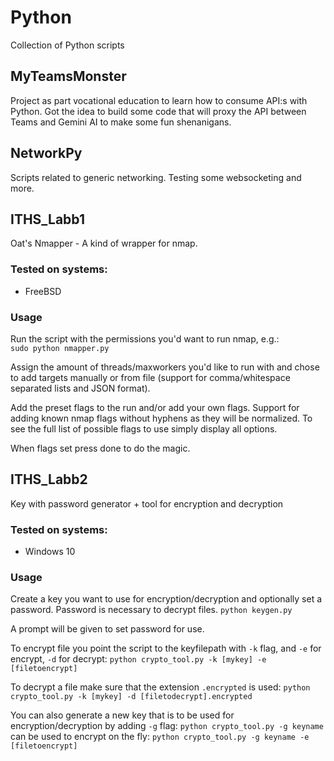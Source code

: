 # Python
Collection of Python scripts

## MyTeamsMonster
Project as part vocational education to learn how to consume API:s with Python.
Got the idea to build some code that will proxy the API between Teams and Gemini AI
to make some fun shenanigans.

## NetworkPy
Scripts related to generic networking. Testing some websocketing and more.

## ITHS_Labb1
Oat's Nmapper - A kind of wrapper for nmap.

### Tested on systems:
* FreeBSD

### Usage
Run the script with the permissions you'd want to run nmap, e.g.:<br/>
`sudo python nmapper.py`<br/>

Assign the amount of threads/maxworkers you'd like to run with
and chose to add targets manually or from file (support for comma/whitespace separated lists and JSON format).

Add the preset flags to the run and/or add your own flags.
Support for adding known nmap flags without hyphens as they will be normalized.
To see the full list of possible flags to use simply display all options.

When flags set press done to do the magic.

## ITHS_Labb2
Key with password generator + tool for encryption and decryption

### Tested on systems:
* Windows 10

### Usage
Create a key you want to use for encryption/decryption and optionally set a password.
Password is necessary to decrypt files.
`python keygen.py` <br/>

A prompt will be given to set password for use.

To encrypt file you point the script to the keyfilepath with `-k` flag,
and `-e` for encrypt, `-d` for decrypt:
`python crypto_tool.py -k [mykey] -e [filetoencrypt]` <br/>

To decrypt a file make sure that the extension `.encrypted` is used:
`python crypto_tool.py -k [mykey] -d [filetodecrypt].encrypted` <br/>

You can also generate a new key that is to be used for encryption/decryption by adding `-g` flag:
`python crypto_tool.py -g keyname` <br/>
can be used to encrypt on the fly:
`python crypto_tool.py -g keyname -e [filetoencrypt]`
